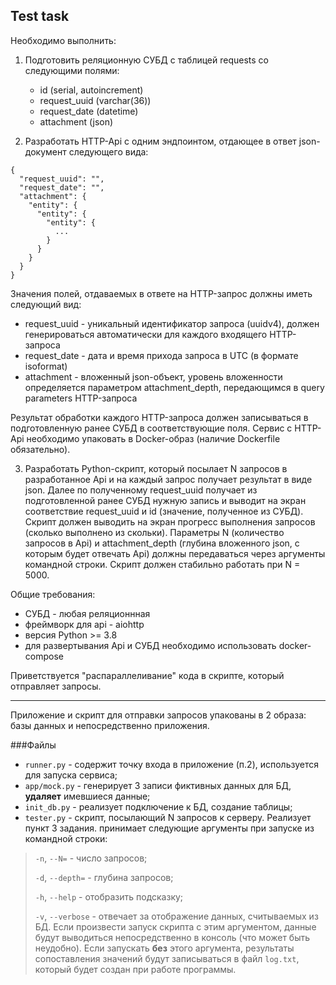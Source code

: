## Test task
Необходимо выполнить:

1) Подготовить реляционную СУБД с таблицей requests со следующими полями:
    - id (serial, autoincrement)
    - request_uuid (varchar(36))
    - request_date (datetime)
    - attachment (json)

2) Разработать HTTP-Api с одним эндпоинтом, отдающее в ответ json-документ следующего вида:
```
{
  "request_uuid": "",
  "request_date": "",
  "attachment": {
    "entity": {
      "entity": {
        "entity": {
          ...
        }
      }
    }
  }
}
```
Значения полей, отдаваемых в ответе на HTTP-запрос должны иметь следующий вид:
 - request_uuid - уникальный идентификатор запроса (uuidv4), должен генерироваться автоматически для каждого входящего HTTP-запроса
 - request_date - дата и время прихода запроса в UTC (в формате isoformat)
 - attachment - вложенный json-объект, уровень вложенности определяется параметром attachment_depth, передающимся в query parameters HTTP-запроса

Результат обработки каждого HTTP-запроса должен записываться в подготовленную ранее СУБД в соответствующие поля.
Сервис с HTTP-Api необходимо упаковать в Docker-образ (наличие Dockerfile обязательно).

3) Разработать Python-скрипт, который посылает N запросов в разработанное Api и на каждый запрос получает результат в виде json. Далее по полученному request_uuid получает из подготовленной ранее СУБД нужную запись и выводит на экран соответствие request_uuid и id (значение, полученное из СУБД).
Скрипт должен выводить на экран прогресс выполнения запросов (сколько выполнено из скольки).
Параметры N (количество запросов в Api) и attachment_depth (глубина вложенного json, с которым будет отвечать Api) должны передаваться через аргументы командной строки.
Скрипт должен стабильно работать при N = 5000.

Общие требования:
 - СУБД - любая реляционнная
 - фреймворк для api - aiohttp
 - версия Python >= 3.8
 - для развертывания Api и СУБД необходимо использовать docker-compose

Приветствуется "распараллеливание" кода в скрипте, который отправляет запросы.

---

Приложение и скрипт для отправки запросов упакованы в 2 образа: базы данных и
непосредственно приложения.

###Файлы
* `runner.py` - содержит точку входа в приложение (п.2), используется для 
запуска сервиса;
* `app/moсk.py`  - генерирует 3 записи фиктивных данных для БД,
**удаляет** имевшиеся данные;
* `init_db.py`  - реализует подключение к БД, создание таблицы;
* `tester.py` - скрипт, посылающий N запросов к серверу. 
Реализует пункт 3 задания. принимает следующие аргументы при запуске
из командной строки:
> `-n`, `--N=` - число запросов;
> 
> `-d`, `--depth=` - глубина запросов;
> 
> `-h`, `--help` - отобразить подсказку;
> 
> `-v`, `--verbose` - отвечает за отображение данных, считываемых из БД.
> Если произвести запуск скрипта с этим аргументом, данные будут 
> выводиться непосредственно в консоль (что может быть неудобно). 
> Если запускать **без** этого аргумента, результаты сопоставления
> значений будут записываться в файл `log.txt`, который будет создан 
> при работе программы.
